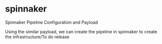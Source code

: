 # spinnaker
Spinnaker Pipeline Configuration and Payload

Using the similar payload, we can create the pipeline in spinnaker to create the infrastructure/To do release
